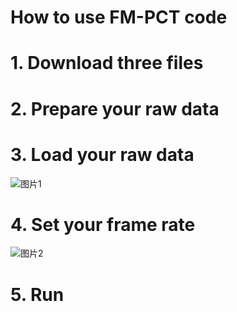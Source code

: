 # How to use FM-PCT code

# 1. Download three files
# 2. Prepare your raw data
# 3. Load your raw data
![图片1](https://github.com/Pengfei0705/FM_PCT_code/assets/147443701/d039890b-7cff-46ec-8d99-a187170fab48)
# 4. Set your frame rate
![图片2](https://github.com/Pengfei0705/FM_PCT_code/assets/147443701/dd0f5048-ed68-4d80-aad7-07cfe5aee517)
# 5. Run
